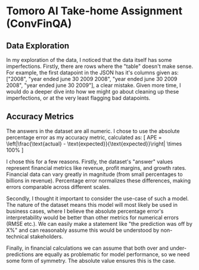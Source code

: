 # Tomoro AI Take-home Assignment (ConvFinQA)

## Data Exploration

In my exploration of the data, I noticed that the data itself has some imperfections. Firstly, there are rows where the "table" doesn't make sense. For example, the first datapoint in the JSON has it's columns given as: 
["2008",
"year ended june 30 2009 2008",
"year ended june 30 2009 2008",
"year ended june 30 2009"],
a clear mistake. Given more time, I would do a deeper dive into how we might go about cleaning up these imperfections, or at the very least flagging bad datapoints.

## Accuracy Metrics

The answers in the dataset are all numeric. I chose to use the absolute percentage error as my accuracy metric, calculated as:
\[ APE = \left|\frac{\text{actual} - \text{expected}}{\text{expected}}\right| \times 100\% \]

I chose this for a few reasons. Firstly, the dataset's "answer" values represent financial metrics like revenue, profit margins, and growth rates. Financial data can vary greatly in magnitude (from small percentages to billions in revenue). Percentage error normalizes these differences, making errors comparable across different scales.

Secondly, I thought it important to consider the use-case of such a model. The nature of the dataset means this model will most likely be used in business cases, where I believe the absolute percentage error's interpretability would be better than other metrics for numerical errors (RMSE etc.). We can easily make a statement like "the prediction was off by X%" and can reasonably assume this would be understood by non-technical stakeholders.

Finally, in financial calculations we can assume that both over and under-predictions are equally as problematic for model performance, so we need some form of symmetry. The absolute value ensures this is the case.